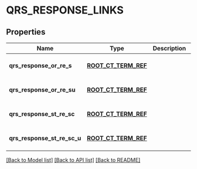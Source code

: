 # QRS_RESPONSE_LINKS

## Properties
Name | Type | Description | Notes
------------ | ------------- | ------------- | -------------
**qrs_response_or_re_s** | [**ROOT_CT_TERM_REF**](RootCtTermRef.md) |  | [optional] [default to null]
**qrs_response_or_re_su** | [**ROOT_CT_TERM_REF**](RootCtTermRef.md) |  | [optional] [default to null]
**qrs_response_st_re_sc** | [**ROOT_CT_TERM_REF**](RootCtTermRef.md) |  | [optional] [default to null]
**qrs_response_st_re_sc_u** | [**ROOT_CT_TERM_REF**](RootCtTermRef.md) |  | [optional] [default to null]

[[Back to Model list]](../README.md#documentation-for-models) [[Back to API list]](../README.md#documentation-for-api-endpoints) [[Back to README]](../README.md)


